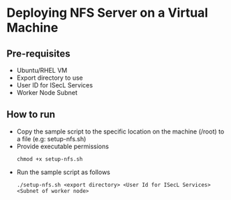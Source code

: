 # Deploying NFS Server on a Virtual Machine	

## Pre-requisites

* Ubuntu/RHEL VM
* Export directory to use
* User ID for ISecL Services
* Worker Node Subnet

## How to run
* Copy the sample script to the specific location on the machine (/root) to a file (e.g: setup-nfs.sh)
* Provide executable permissions
  ```shell
  chmod +x setup-nfs.sh
  ```
* Run the sample script as follows
  ```shell
  ./setup-nfs.sh <export directory> <User Id for ISecL Services> <Subnet of worker node>
  ```
